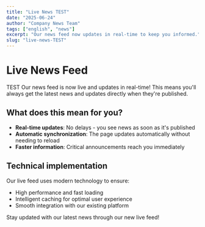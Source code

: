 ```yaml
---
title: "Live News TEST"
date: "2025-06-24"
author: "Company News Team"
tags: ["english", "news"]
excerpt: "Our news feed now updates in real-time to keep you informed."
slug: "live-news-TEST"
---
```


# Live News Feed
TEST
Our news feed is now live and updates in real-time! This means you'll always get the latest news and updates directly when they're published.

## What does this mean for you?

- **Real-time updates**: No delays - you see news as soon as it's published
- **Automatic synchronization**: The page updates automatically without needing to reload
- **Faster information**: Critical announcements reach you immediately

## Technical implementation

Our live feed uses modern technology to ensure:
- High performance and fast loading
- Intelligent caching for optimal user experience
- Smooth integration with our existing platform

Stay updated with our latest news through our new live feed!
